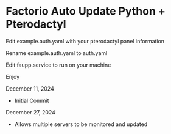 # Factorio Auto Update Python + Pterodactyl

Edit example.auth.yaml with your pterodactyl panel information

Rename example.auth.yaml to auth.yaml

Edit faupp.service to run on your machine

Enjoy

December 11, 2024

- Initial Commit

December 27, 2024

- Allows multiple servers to be monitored and updated
